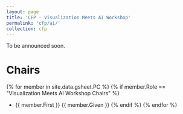 ```yaml
---
layout: page
title: 'CFP - Visualization Meets AI Workshop'
permalink: 'cfp/ai/'
collection: cfp
---
```


To be announced soon.

<!--
# Important Dates

# Submission

# Poster Presentation

# Contact

-->

# Chairs

{% for member in site.data.gsheet.PC %}
  {% if member.Role == "Visualization Meets AI Workshop Chairs" %}
- {{ member.First }} {{ member.Given }}
  {% endif %}
{% endfor %}
